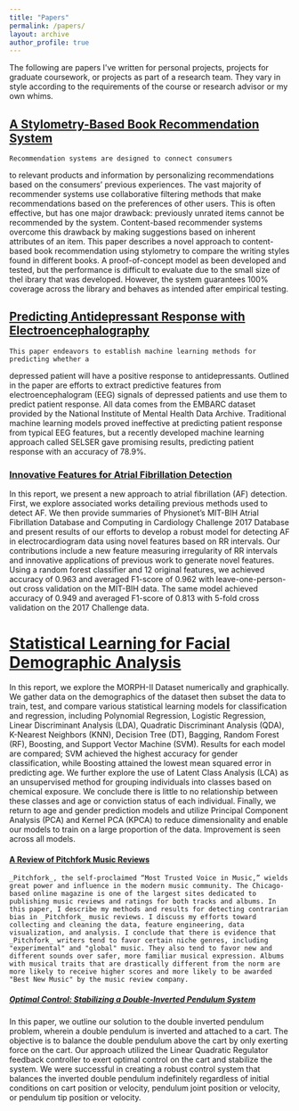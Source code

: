 ```yaml
---
title: "Papers"
permalink: /papers/
layout: archive
author_profile: true
---
```


The following are papers I've written for personal projects, projects for graduate coursework, or projects as part of a research team. They vary in style according to the requirements of the course or research advisor or my own whims. 

## [A Stylometry-Based Book Recommendation System](https://drewjohnston13.github.io/book_recommender.pdf)
    Recommendation systems are designed to connect consumers
to relevant products and information by personalizing recommendations
based on the consumers’ previous experiences. The vast majority of recommender systems use collaborative filtering methods that make recommendations based on the preferences of other users. This is often effective,
but has one major drawback: previously unrated items cannot be recommended by the system. Content-based recommender systems overcome this drawback by making suggestions based on inherent attributes of an
item. This paper describes a novel approach to content-based book recommendation using stylometry to compare the writing styles found in different books. A proof-of-concept model as been developed and tested, but the performance is difficult to evaluate due to the small size of thel ibrary that was developed. However, the system guarantees 100% coverage across the library and behaves as intended after empirical testing.

## [Predicting Antidepressant Response with Electroencephalography](https://drewjohnston13.github.io/Predicting%20Antidepressant%20Response%20with%20Electroencephalography.pdf)
    This paper endeavors to establish machine learning methods for predicting whether a
depressed patient will have a positive response to antidepressants. Outlined in the paper are efforts
to extract predictive features from electroencephalogram (EEG) signals of depressed patients and
use them to predict patient response. All data comes from the EMBARC dataset provided by the
National Institute of Mental Health Data Archive. Traditional machine learning models proved ineffective at predicting patient response from typical EEG features, but a recently developed machine
learning approach called SELSER gave promising results, predicting patient response with an accuracy of 78.9%.

### [Innovative Features for Atrial Fibrillation Detection](https://drewjohnston13.github.io/atrial_fibrillation.pdf)

In this report, we present a new approach to atrial fibrillation (AF) detection. First, we
explore associated works detailing previous methods used to detect AF. We then provide summaries
of Physionet’s MIT-BIH Atrial Fibrillation Database and Computing in Cardiology Challenge 2017
Database and present results of our efforts to develop a robust model for detecting AF in electrocardiogram data using novel features based on RR intervals. Our contributions include a new feature
measuring irregularity of RR intervals and innovative applications of previous work to generate
novel features. Using a random forest classifier and 12 original features, we achieved accuracy of
0.963 and averaged F1-score of 0.962 with leave-one-person-out cross validation on the MIT-BIH
data. The same model achieved accuracy of 0.949 and averaged F1-score of 0.813 with 5-fold cross
validation on the 2017 Challenge data.

# [Statistical Learning for Facial Demographic Analysis](https://drewjohnston13.github.io/morphIIpaper.pdf)

 In this report, we explore the MORPH-II Dataset numerically and graphically. We
gather data on the demographics of the dataset then subset the data to train, test, and compare
various statistical learning models for classification and regression, including Polynomial Regression, Logistic Regression, Linear Discriminant Analysis (LDA), Quadratic Discriminant Analysis
(QDA), K-Nearest Neighbors (KNN), Decision Tree (DT), Bagging, Random Forest (RF), Boosting, and Support Vector Machine (SVM). Results for each model are compared; SVM achieved the
highest accuracy for gender classification, while Boosting attained the lowest mean squared error in
predicting age.
We further explore the use of Latent Class Analysis (LCA) as an unsupervised method for grouping individuals into classes based on chemical exposure. We conclude there is little to no relationship
between these classes and age or conviction status of each individual.
Finally, we return to age and gender prediction models and utilize Principal Component Analysis
(PCA) and Kernel PCA (KPCA) to reduce dimensionality and enable our models to train on a large
proportion of the data. Improvement is seen across all models.

#### [A Review of Pitchfork Music Reviews](https://drewjohnston13.github.io/A%20Review%20of%20Pitchfork%20Music%20Reviews.pdf)
    _Pitchfork_, the self-proclaimed “Most Trusted Voice in Music,” wields great power and influence in the modern music community. The Chicago-based online magazine is one of the largest sites dedicated to publishing music reviews and ratings for both tracks and albums. In this paper, I describe my methods and results for detecting contrarian bias in _Pitchfork_ music reviews. I discuss my efforts toward collecting and cleaning the data, feature engineering, data visualization, and analysis. I conclude that there is evidence that _Pitchfork_ writers tend to favor certain niche genres, including "experimental" and "global" music. They also tend to favor new and different sounds over safer, more familiar musical expression. Albums with musical traits that are drastically different from the norm are more likely to receive higher scores and more likely to be awarded "Best New Music" by the music review company. 

##### [Optimal Control: Stabilizing a Double-Inverted Pendulum System](https://drewjohnston13.github.io/optimal_control.pdf)
In this paper, we outline our solution to the double inverted pendulum problem, wherein a double
pendulum is inverted and attached to a cart. The objective is to balance the double pendulum above the
cart by only exerting force on the cart. Our approach utilized the Linear Quadratic Regulator feedback
controller to exert optimal control on the cart and stabilize the system. We were successful in creating
a robust control system that balances the inverted double pendulum indefinitely regardless of initial
conditions on cart position or velocity, pendulum joint position or velocity, or pendulum tip position or
velocity.
